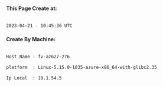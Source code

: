 
   
#### This Page Create at:

```bash

2023-04-21 - 10:45:36 UTC

```

#### Create By Machine:

```bash

Host Name : fv-az627-276

platform  : Linux-5.15.0-1035-azure-x86_64-with-glibc2.35

Ip Local  : 10.1.54.5

```

